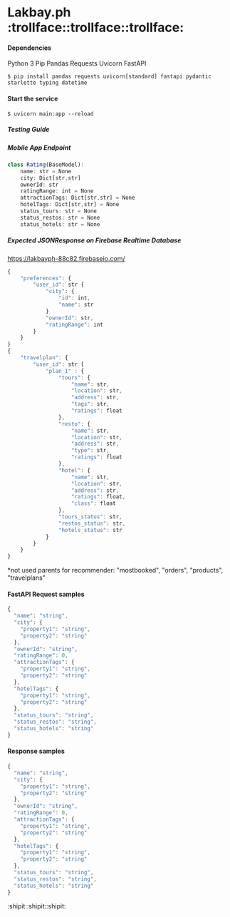 # Lakbay.ph :trollface::trollface::trollface:

#### Dependencies
Python 3
Pip
Pandas
Requests
Uvicorn
FastAPI

```
$ pip install pandas requests uvicorn[standard] fastapi pydantic starlette typing datetime
```

#### Start the service
```
$ uvicorn main:app --reload
```

##### Testing Guide

##### Mobile App Endpoint
```javascript
class Rating(BaseModel):
	name: str = None
	city: Dict[str,str]
	ownerId: str
	ratingRange: int = None
	attractionTags: Dict[str,str] = None
	hotelTags: Dict[str,str] = None
	status_tours: str = None
	status_restos: str = None
	status_hotels: str = None
```
##### Expected JSONResponse on Firebase Realtime Database
https://lakbayph-88c82.firebaseio.com/
```javascript
{
	"preferences": {
		"user_id": str {
			"city": {
				"id": int,
				"name": str
			}
			"ownerId": str,
			"ratingRange": int
		}
	}
}		
{
	"travelplan": {
		"user_id": str {
			"plan_1" : {
				"tours": {
					"name": str,
					"location": str,
					"address": str,
					"tags": str,
					"ratings": float
				},
				"resto": {
					"name": str,
					"location": str,
					"address": str,
					"type": str,
					"ratings": float
				},
				"hotel": {
					"name": str,
					"location": str,
					"address": str,
					"ratings": float,
					"class": float
				},
				"tours_status": str,
				"restos_status": str,
				"hotels_status": str
			}
		}
	}
}
```
*not used parents for recommender:  "mostbooked", "orders", "products", "travelplans"

#### FastAPI Request samples
```javascript
{
  "name": "string",
  "city": {
    "property1": "string",
    "property2": "string"
  },
  "ownerId": "string",
  "ratingRange": 0,
  "attractionTags": {
    "property1": "string",
    "property2": "string"
  },
  "hotelTags": {
    "property1": "string",
    "property2": "string"
  },
  "status_tours": "string",
  "status_restos": "string",
  "status_hotels": "string"
}
```

#### Response samples
```javascript
{
  "name": "string",
  "city": {
    "property1": "string",
    "property2": "string"
  },
  "ownerId": "string",
  "ratingRange": 0,
  "attractionTags": {
    "property1": "string",
    "property2": "string"
  },
  "hotelTags": {
    "property1": "string",
    "property2": "string"
  },
  "status_tours": "string",
  "status_restos": "string",
  "status_hotels": "string"
}
```
:shipit::shipit::shipit:
